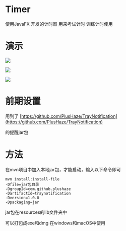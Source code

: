 # Timer
使用JavaFX 开发的计时器 用来考试计时 训练计时使用

# 演示
![](https://github.com/HarryBlackCatQAQ/Image/blob/main/timer_1.png)

![](https://github.com/HarryBlackCatQAQ/Image/blob/main/timer_2.png)

![](https://github.com/HarryBlackCatQAQ/Image/blob/main/timer_3.png)

# 前期设置
用到了 [https://github.com/PlusHaze/TrayNotification](https://github.com/PlusHaze/TrayNotification)

的提醒jar包

# 方法
在mvn项目中加入本地jar包，才能启动，输入以下命令即可

    mvn install:install-file
    -Dfile=jar包目录
    -DgroupId=com.github.plushaze
	-DartifactId=traynotification
    -Dversion=1.0.0
    -Dpackaging=jar

jar包在resources的lib文件夹中

可以打包成exe和dmg 在windows和macOS中使用
